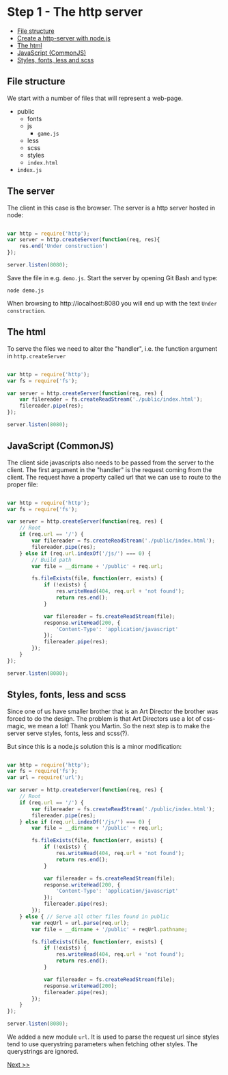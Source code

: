 Step 1 - The http server
========

- [File structure](#file-structure)
- [Create a http-server with node.js](#the-server)
- [The html](#the-html)
- [JavaScript (CommonJS)](#javascript-commonjs)
- [Styles, fonts, less and scss](#styles-fonts-less-and-scss)

## File structure
We start with a number of files that will represent a web-page.

- public
    - fonts
    - js
        - `game.js`
    - less
    - scss
    - styles
    - `index.html`
- `index.js`

## The server

The client in this case is the browser. The server is a http server hosted in node:

```javascript

var http = require('http');
var server = http.createServer(function(req, res){
    res.end('Under construction')    
});

server.listen(8080);

```

Save the file in e.g. `demo.js`. Start the server by opening Git Bash and type:

`node demo.js`

When browsing to http://localhost:8080 you will end up with the text `Under construction`.

## The html

To serve the files we need to alter the "handler", i.e. the function argument in `http.createServer`

```javascript

var http = require('http');
var fs = require('fs');

var server = http.createServer(function(req, res) {
    var filereader = fs.createReadStream('./public/index.html');
    filereader.pipe(res);
});

server.listen(8080);

```

## JavaScript (CommonJS)

The client side javascripts also needs to be passed from the server to the client. The first argument in the "handler" is the request coming from the client. The request have a property called url that we can use to route to the proper file:

```javascript

var http = require('http');
var fs = require('fs');

var server = http.createServer(function(req, res) {
    // Root
    if (req.url == '/') {
        var filereader = fs.createReadStream('./public/index.html');
        filereader.pipe(res);
    } else if (req.url.indexOf('/js/') === 0) {
        // Build path
        var file = __dirname + '/public' + req.url;

        fs.fileExists(file, function(err, exists) {
            if (!exists) {
                res.writeHead(404, req.url + 'not found');
                return res.end();
            }

            var filereader = fs.createReadStream(file);
            response.writeHead(200, {
                'Content-Type': 'application/javascript'
            });
            filereader.pipe(res);
        });
    }
});

server.listen(8080);
```

## Styles, fonts, less and scss

Since one of us have smaller brother that is an Art Director the brother was forced to do the design. The problem is that Art Directors use a lot of css-magic, we mean a lot! Thank you Martin. So the next step is to make the server serve styles, fonts, less and scss(?).

But since this is a node.js solution this is a minor modification:

```javascript

var http = require('http');
var fs = require('fs');
var url = require('url');

var server = http.createServer(function(req, res) {
    // Root
    if (req.url == '/') {
        var filereader = fs.createReadStream('./public/index.html');
        filereader.pipe(res);
    } else if (req.url.indexOf('/js/') === 0) {
        var file = __dirname + '/public' + req.url;

        fs.fileExists(file, function(err, exists) {
            if (!exists) {
                res.writeHead(404, req.url + 'not found');
                return res.end();
            }

            var filereader = fs.createReadStream(file);
            response.writeHead(200, {
                'Content-Type': 'application/javascript'
            });
            filereader.pipe(res);
        });
    } else { // Serve all other files found in public
        var reqUrl = url.parse(req.url);
        var file = __dirname + '/public' + reqUrl.pathname;

        fs.fileExists(file, function(err, exists) {
            if (!exists) {
                res.writeHead(404, req.url + 'not found');
                return res.end();
            }

            var filereader = fs.createReadStream(file);
            response.writeHead(200);
            filereader.pipe(res);
        });
    }
});

server.listen(8080);
```

We added a new module `url`. It is used to parse the request url since styles tend to use querystring parameters when fetching other styles. The querystrings are ignored.

[Next >>](/docs/Step2.md)